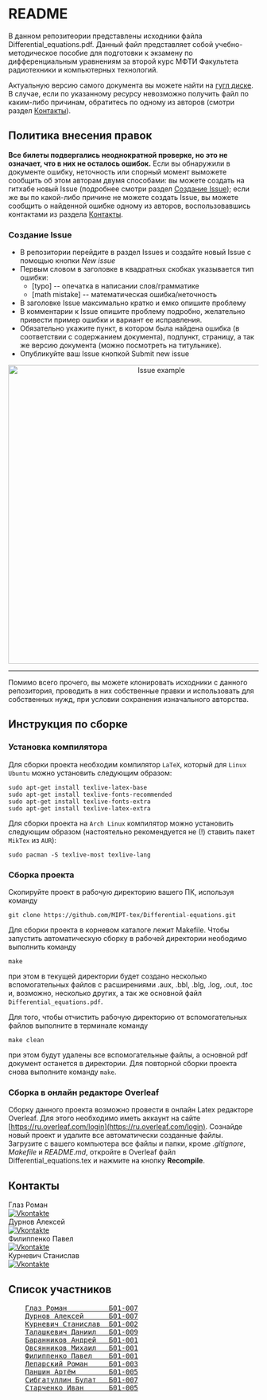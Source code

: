 # README

В данном репозитеории представлены исходники файла Differential_equations.pdf. Данный файл 
представляет собой учебно-методическое пособие для подготовки к экзамену по дифференциальным 
уравнениям за второй курс МФТИ Факультета радиотехники и компьютерных технологий.

Актуальную версию самого документа вы можете найти на [гугл диске](https://drive.google.com/drive/folders/1cUJ3YyN2Q2YQwreQzEtUcS5ynuWZQdsB?usp=sharing).
В случае, если по указанному ресурсу невозможно получить файл по каким-либо причинам, обратитесь по
одному из авторов (смотри раздел [Контакты](https://github.com/MIPT-tex/Differential-equations#контакты)).


## Политика внесения правок
__Все билеты подвергались неоднократной проверке, но это не означает, что в них не осталось ошибок.__
Если вы обнаружили в документе ошибку, неточность или спорный момент выможете сообщить об этом авторам двумя способами:
вы можете создать на гитхабе новый Issue (подробнее смотри раздел [Создание Issue](https://github.com/MIPT-tex/Differential-equations#создание-issue)); если же вы по какой-либо причине не 
можете создать Issue, вы можете сообщить о найденной ошибке одному из авторов, воспользовавшись контактами из раздела [Контакты](https://github.com/MIPT-tex/Differential-equations#контакты).

### Создание Issue
- В репозитории перейдите в раздел Issues и создайте новый Issue с помощью кнопки _New issue_
- Первым словом в заголовке в квадратных скобках указывается тип ошибки:
    - [typo] -- опечатка в написании слов/грамматике
    - [math mistake] -- математическая ошибка/неточность
- В заголовке Issue максимально кратко и емко опишите проблему
- В комментарии к Issue опишите проблему подробно, желательно привести пример ошибки и вариант ее исправления.
- Обязательно укажите пункт, в котором была найдена ошибка (в соответствии с содержанием документа), подпункт, страницу, а так же версию документа (можно посмотреть на титульнике).
- Опубликуйте ваш Issue кнопкой Submit new issue

<p align="center">
    <img src="https://github.com/MIPT-tex/Differential-equations/blob/master/images/Issue_example.png" alt="Issue example" width="600"/>
</p>

___

Помимо всего прочего, вы можете клонировать исходники с данного репозитория, проводить в них собственные правки и 
использовать для собственных нужд, при условии сохранения изначального авторства.

## Инструкция по сборке
### Установка компилятора

Для сборки проекта необходим компилятор `LaTeX`, который для `Linux Ubuntu` можно установить следующим образом:
```
sudo apt-get install texlive-latex-base
sudo apt-get install texlive-fonts-recommended
sudo apt-get install texlive-fonts-extra
sudo apt-get install texlive-latex-extra
```
Для сборки проекта на `Arch Linux` компилятор можно установить следующим образом (настоятельно рекомендуется не (!) ставить пакет `MikTex` из `AUR`):
```
sudo pacman -S texlive-most texlive-lang
```

### Сборка проекта

Скопируйте проект в рабочую директорию вашего ПК, используя команду
```
git clone https://github.com/MIPT-tex/Differential-equations.git
```

Для сборки проекта в корневом каталоге лежит Makefile.
Чтобы запустить автоматическую сборку в рабочей директории неободимо выполнить команду
```
make
``` 
при этом в текущей директории будет создано несколько вспомогательных файлов с расширениями
.aux, .bbl, .blg, .log, .out, .toc и, возможно, несколько других, а так же основной файл `Differential_equations.pdf`.

Для того, чтобы отчистить рабочую директорию от вспомогательных файлов выполните в терминале команду
```
make clean
```
при этом будут удалены все вспомогательные файлы, а основной pdf документ останется в директории.
Для повторной сборки проекта снова выполните команду ```make```.

### Сборка в онлайн редакторе Overleaf

Сборку данного проекта возможно провести в онлайн Latex редакторе Overleaf. Для этого необходимо иметь аккаунт на сайте [https://ru.overleaf.com/login](https://ru.overleaf.com/login). Сознайде новый проект и удалите все автоматически созданные файлы. Загрузите с вашего компьютера все файлы и папки, кроме _.gitignore_, _Makefile_ и _README.md_, откройте в Overleaf файл Differential_equations.tex и нажмите на кнопку __Recompile__.

## Контакты

Глаз Роман    
[![Vkontakte](https://img.shields.io/badge/-Vkontakte-090909?style=for-the-badge&logo=Vk&logoColor=4F7DB3)](https://vk.com/vokerlee)   
Дурнов Алексей   
[![Vkontakte](https://img.shields.io/badge/-Vkontakte-090909?style=for-the-badge&logo=Vk&logoColor=4F7DB3)](https://vk.com/panterrich)   
Филиппенко Павел    
[![Vkontakte](https://img.shields.io/badge/-Vkontakte-090909?style=for-the-badge&logo=Vk&logoColor=4F7DB3)](https://vk.com/id436243157)   
Курневич Станислав    
[![Vkontakte](https://img.shields.io/badge/-Vkontakte-090909?style=for-the-badge&logo=Vk&logoColor=4F7DB3)](https://vk.com/vincent4)   

## Список участников

<pre>
    <a href="https://github.com/Vokerlee">Глаз Роман          Б01-007</a>
    <a href="https://github.com/Panterrich">Дурнов Алексей      Б01-007</a>
    <a href="https://github.com/Stan1slavssKy">Курневич Станислав  Б01-002</a>
    <a href="https://github.com/Hollbrok">Талашкевич Даниил   Б01-009</a>
    <a href="https://github.com/barannikovav">Баранников Андрей   Б01-001</a>
    <a href="https://github.com/OAMichael">Овсянников Михаил   Б01-001</a>
    <a href="https://github.com/pavel-collab">Филиппенко Павел    Б01-001</a>
    <a href="https://github.com/roman-lem">Лепарский Роман     Б01-003</a>
    <a href="https://github.com/neverlios">Паншин Артём        Б01-005</a>
    <a href="https://github.com/Sibonji">Сибгатуллин Булат   Б01-007</a>
    <a href="https://github.com/StaVan28">Старченко Иван      Б01-005</a>
</pre>

